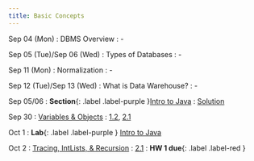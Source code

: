 ```yaml
---
title: Basic Concepts
---
```


Sep 04 (Mon)
: DBMS Overview
  : -
  
Sep 05 (Tue)/Sep 06 (Wed)
: Types of Databases
  : -

Sep 11 (Mon)
: Normalization
  : -

Sep 12 (Tue)/Sep 13 (Wed)
: What is Data Warehouse?
  : -

Sep 05/06
: **Section**{: .label .label-purple }[Intro to Java](#)
  : [Solution](#)

Sep 30
: [Variables & Objects](#)
  : [1.2](#), [2.1](#)

Oct 1
: **Lab**{: .label .label-purple } [Intro to Java](#)

Oct 2
: [Tracing, IntLists, & Recursion](#)
  : [2.1](#)
: **HW 1 due**{: .label .label-red }
